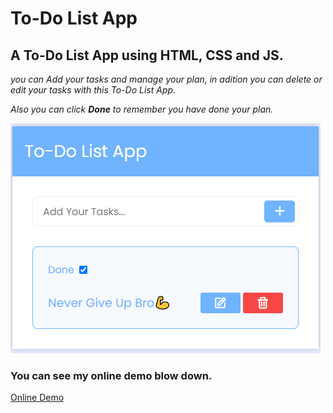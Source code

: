 # To-Do List App


## A To-Do List App using HTML, CSS and JS.


*you can Add your tasks and manage your plan, in adition you can delete or edit your tasks with this To-Do List App*.

*Also you can click **Done** to remember you have done your plan.*




![My To-Do List App image](./output.png)

### You can see my online demo blow down.
[Online Demo](https://to-do-list-app-seven-zeta.vercel.app/)
